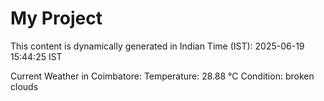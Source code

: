 # My Project

This content is dynamically generated in Indian Time (IST): 2025-06-19 15:44:25 IST


Current Weather in Coimbatore:
Temperature: 28.88 °C
Condition: broken clouds

